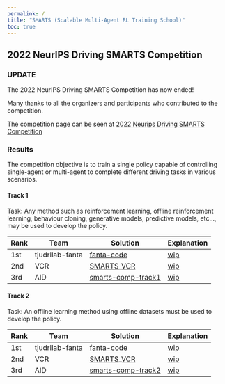 ```yaml
---
permalink: /
title: "SMARTS (Scalable Multi-Agent RL Training School)"
toc: true
---
```


## 2022 NeurIPS Driving SMARTS Competition

### UPDATE

The 2022 NeurIPS Driving SMARTS Competition has now ended!

Many thanks to all the organizers and participants who contributed to the competition.

The competition page can be seen at [2022 Neurips Driving SMARTS Competition](/archive/2022_nips_driving_smarts/)

### Results

The competition objective is to train a single policy capable of controlling single-agent or multi-agent to complete different driving tasks in various scenarios.

#### Track 1

Task: Any method such as reinforcement learning, offline reinforcement learning, behaviour cloning, generative models, predictive models, etc..., may be used to develop the policy.

| Rank        | Team        | Solution    | Explanation |
| ----------- | ----------- | ----------- | ----------- |
| 1st          | tjudrllab-fanta  | [fanta-code](https://github.com/superCat-star/fanta-code)     | [wip]()     |
| 2nd          | VCR         | [SMARTS_VCR](https://github.com/yuant95/SMARTS_VCR/tree/ddc23f73556eb946f02e0699cc0fa2294a0ffc38)     | [wip]()     |
| 3rd          | AID         | [smarts-comp-track1](https://github.com/MCZhi/Predictive-Decision/tree/smarts-comp-track1)     | [wip]()     |

#### Track 2

Task: An offline learning method using offline datasets must be used to develop the policy.

| Rank        | Team        | Solution    | Explanation |
| ----------- | ----------- | ----------- | ----------- |
| 1st          | tjudrllab-fanta  | [fanta-code](https://github.com/superCat-star/fanta-code)     | [wip]()     |
| 2nd          | VCR         | [SMARTS_VCR](https://github.com/yuant95/SMARTS_VCR/tree/ddc23f73556eb946f02e0699cc0fa2294a0ffc38)     | [wip]()     |
| 3rd          | AID         | [smarts-comp-track2](https://github.com/MCZhi/Predictive-Decision/tree/smarts-comp-track2)     | [wip]()     |
